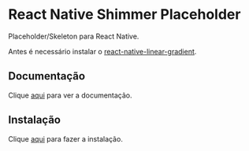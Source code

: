 # React Native Shimmer Placeholder

Placeholder/Skeleton para React Native.

Antes é necessário instalar o [react-native-linear-gradient](react-native-linear-gradient.md).

## Documentação

Clique [aqui](https://github.com/tomzaku/react-native-shimmer-placeholder) para ver a documentação.

## Instalação

Clique [aqui](https://www.npmjs.com/package/react-native-shimmer-placeholder) para fazer a instalação.
